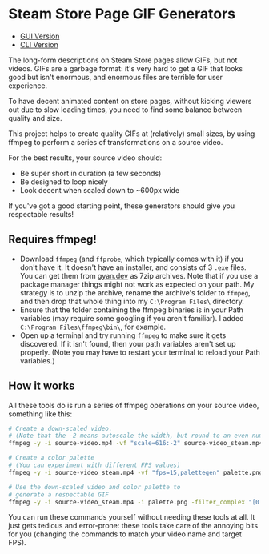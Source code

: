 # Steam Store Page GIF Generators

- [GUI Version](./ui/README.md)
- [CLI Version](./cli/README.md)

The long-form descriptions on Steam Store pages allow GIFs, but not videos. GIFs are a garbage format: it's very hard to get a GIF that looks good but isn't enormous, and enormous files are terrible for user experience.

To have decent animated content on store pages, without kicking viewers out due to slow loading times, you need to find some balance between quality and size.

This project helps to create quality GIFs at (relatively) small sizes, by using ffmpeg to perform a series of transformations on a source video.

For the best results, your source video should:

- Be super short in duration (a few seconds)
- Be designed to loop nicely
- Look decent when scaled down to ~600px wide

If you've got a good starting point, these generators should give you respectable results!

## Requires ffmpeg!

- Download `ffmpeg` (and `ffprobe`, which typically comes with it) if you don't have it. It doesn't have an installer, and consists of 3 `.exe` files. You can get them from [gyan.dev](https://www.gyan.dev/ffmpeg/builds/) as 7zip archives. Note that if you use a package manager things might not work as expected on your path. My strategy is to unzip the archive, rename the archive's folder to `ffmpeg`, and then drop that whole thing into my `C:\Program Files\` directory.
- Ensure that the folder containing the ffmpeg binaries is in your Path variables (may require some googling if you aren't familiar). I added `C:\Program Files\ffmpeg\bin\`, for example.
- Open up a terminal and try running `ffmpeg` to make sure it gets discovered. If it isn't found, then your path variables aren't set up properly. (Note you may have to restart your terminal to reload your Path variables.)

## How it works

All these tools do is run a series of ffmpeg operations on your source video, something like this:

```bash
# Create a down-scaled video.
# (Note that the -2 means autoscale the width, but round to an even number)
ffmpeg -y -i source-video.mp4 -vf "scale=616:-2" source-video_steam.mp4

# Create a color palette
# (You can experiment with different FPS values)
ffmpeg -y -i source-video_steam.mp4 -vf "fps=15,palettegen" palette.png

# Use the down-scaled video and color palette to
# generate a respectable GIF
ffmpeg -y -i source-video_steam.mp4 -i palette.png -filter_complex "[0:v]fps=15[v];[v][1:v]paletteuse" source-video_steam.gif
```

You can run these commands yourself without needing these tools at all. It just gets tedious and error-prone: these tools take care of the annoying bits for you (changing the commands to match your video name and target FPS).
